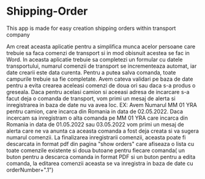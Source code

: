 # Shipping-Order
This app is made for easy creation shipping orders within transport company

Am creat aceasta aplicatie pentru a simplifica munca acelor persoane care trebuie sa faca comenzi de transport si in mod obisnuit acestea se fac in Word.
In aceasta aplicatie trebuie sa completezi un formular cu datele transportului, numarul comenzii de transport se incrementeaza automat, iar date crearii este data curenta. Pentru a putea salva comanda, toate campurile trebuie sa fie completate. Avem cateva validari pe baza de date pentru a evita crearea aceleasi comenzi de doua ori sau daca s-a produs o greseala. Daca pentru acelasi camion si aceeasi adresa de incarcare s-a facut deja o comanda de transport, vom primi un mesaj de alerta si inregistrarea in baza de date nu va avea loc. 
EX: Avem Numarul MM 01 YRA pentru camion, care incarca din Romania in data de 02.05.2022. Daca incercam sa inregistram o alta comanda pe MM 01 YRA care incarca din Romania in data de 01.05.2022 sau 03.05.2022 vom primi un mesaj de alerta care ne va anunta ca aceasta comanda a fost deja creata si va sugera numarul comenzii.
La finalizarea inregistrarii comenzii, aceasta poate fi descarcata in format pdf din pagina "show orders" care afiseaza o lista cu toate comenzile existente si doua butoane pentru fiecare comanda( un buton pentru a descarca comanda in format PDF si un buton pentru a edita comanda, la editarea comenzii aceasta se va inregistra in baza de date cu orderNumber+".1")
